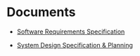 # Documents #

  * [Software Requirements Specification](https://docs.google.com/viewer?a=v&pid=explorer&chrome=true&srcid=0B50hZ0LvIt0dODVjMTQzODEtYmJjOS00NmMwLWE0ZGMtYzA4MTUxYzhkNTMw&hl=en)

  * [System Design Specification & Planning](https://docs.google.com/viewer?a=v&pid=explorer&chrome=true&srcid=0B50hZ0LvIt0dZGE2NzAzMmEtMDA1NS00MzY5LTkyN2EtNTAzZTA2NWZkNTk1&hl=en)